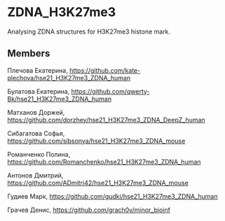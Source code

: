 # ZDNA_H3K27me3

Analysing ZDNA structures for H3K27me3 histone mark.

## Members

Плечова Екатерина, https://github.com/kate-plechova/hse21_H3K27me3_ZDNA_human

Булатова Екатерина, https://github.com/qwerty-Bk/hse21_H3K27me3_ZDNA_human

Матханов Доржей, https://github.com/dorzhey/hse21_H3K27me3_ZDNA_DeepZ_human

Сибагатова Софья, https://github.com/sibsonya/hse21_H3K27me3_ZDNA_mouse

Романченко Полина, https://github.com/Romanchenko/hse21_H3K27me3_ZDNA_human

Антонов Дмитрий, https://github.com/ADmitri42/hse21_H3K27me3_ZDNA_mouse

Гудиев Марк, https://github.com/gudki/hse21_H3K27me3_ZDNA_human

Грачев Денис, https://github.com/grach0v/minor_bioinf
